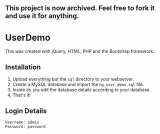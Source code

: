## This project is now archived. Feel free to fork it and use it for anything.

# UserDemo

This was created with jQuery, HTML, PHP and the Bootstrap framework.

## Installation
1. Upload everything but the `sql` directory to your webserver.
2. Create a MySQL database and import the `hg_user_demo.sql` file.
3. Inside `db.php` edit the database details according to your database.
4. That's it!

## Login Details
```
Username: admin
Password: password
```
